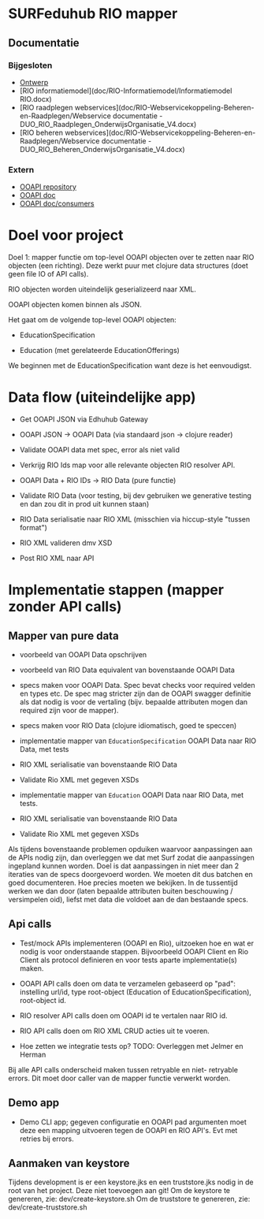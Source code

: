 # SURFeduhub RIO mapper

## Documentatie

### Bijgesloten

- [Ontwerp](doc/design/rio-mapper-ontwerp.pdf)
- [RIO informatiemodel](doc/RIO-Informatiemodel/Informatiemodel RIO.docx)
- [RIO raadplegen webservices](doc/RIO-Webservicekoppeling-Beheren-en-Raadplegen/Webservice documentatie - DUO_RIO_Raadplegen_OnderwijsOrganisatie_V4.docx)
- [RIO beheren webservices](doc/RIO-Webservicekoppeling-Beheren-en-Raadplegen/Webservice documentatie - DUO_RIO_Beheren_OnderwijsOrganisatie_V4.docx)

### Extern

- [OOAPI repository](https://github.com/open-education-api/specification)
- [OOAPI doc](https://open-education-api.github.io/specification/v5-beta/docs.html)
- [OOAPI doc/consumers](https://open-education-api.github.io/specification/#/consumers/rio)

# Doel voor project

Doel 1: mapper functie om top-level OOAPI objecten over te zetten
naar RIO objecten (een richting). Deze werkt puur met clojure data
structures (doet geen file IO of API calls).

RIO objecten worden uiteindelijk geserializeerd naar XML.

OOAPI objecten komen binnen als JSON.

Het gaat om de volgende top-level OOAPI objecten:

 - EducationSpecification
 
 - Education (met gerelateerde EducationOfferings)

We beginnen met de EducationSpecification want deze is het eenvoudigst.

# Data flow (uiteindelijke app)

- Get OOAPI JSON via Edhuhub Gateway

- OOAPI JSON -> OOAPI Data (via standaard json -> clojure reader)

- Validate OOAPI data met spec, error als niet valid

- Verkrijg RIO Ids map voor alle relevante objecten RIO resolver API.

- OOAPI Data + RIO IDs -> RIO Data (pure functie)

- Validate RIO Data (voor testing, bij dev gebruiken we generative
  testing en dan zou dit in prod uit kunnen staan)

- RIO Data serialisatie naar RIO XML (misschien via hiccup-style
  "tussen format")
  
- RIO XML valideren dmv XSD

- Post RIO XML naar API

# Implementatie stappen (mapper zonder API calls)

## Mapper van pure data

- voorbeeld van OOAPI Data opschrijven

- voorbeeld van RIO Data equivalent van bovenstaande OOAPI Data

- specs maken voor OOAPI Data. Spec bevat checks voor required velden
  en types etc. De spec mag stricter zijn dan de OOAPI swagger
  definitie als dat nodig is voor de vertaling (bijv. bepaalde
  attributen mogen dan required zijn voor de mapper).

- specs maken voor RIO Data (clojure idiomatisch, goed te speccen)

- implementatie mapper van `EducationSpecification` OOAPI Data naar RIO
  Data, met tests

- RIO XML serialisatie van bovenstaande RIO Data

- Validate Rio XML met gegeven XSDs

- implementatie mapper van `Education` OOAPI Data naar RIO Data, met
  tests.

- RIO XML serialisatie van bovenstaande RIO Data

- Validate Rio XML met gegeven XSDs

Als tijdens bovenstaande problemen opduiken waarvoor aanpassingen aan
de APIs nodig zijn, dan overleggen we dat met Surf zodat die
aanpassingen ingepland kunnen worden. Doel is dat aanpassingen in niet
meer dan 2 iteraties van de specs doorgevoerd worden. We moeten dit
dus batchen en goed documenteren. Hoe precies moeten we bekijken. In
de tussentijd werken we dan door (laten bepaalde attributen buiten
beschouwing / versimpelen oid), liefst met data die voldoet aan de dan
bestaande specs.

## Api calls

- Test/mock APIs implementeren (OOAPI en Rio), uitzoeken hoe en wat er
  nodig is voor onderstaande stappen. Bijvoorbeeld OOAPI Client en Rio
  Client als protocol definieren en voor tests aparte implementatie(s)
  maken.

- OOAPI API calls doen om data te verzamelen gebaseerd op "pad":
  instelling url/id, type root-object (Education of
  EducationSpecification), root-object id.

- RIO resolver API calls doen om OOAPI id te vertalen naar RIO id.

- RIO API calls doen om RIO XML CRUD acties uit te voeren.

- Hoe zetten we integratie tests op? TODO: Overleggen met Jelmer en
  Herman

Bij alle API calls onderscheid maken tussen retryable en niet-
retryable errors. Dit moet door caller van de mapper functie verwerkt
worden.

## Demo app

- Demo CLI app; gegeven configuratie en OOAPI pad argumenten moet deze
  een mapping uitvoeren tegen de OOAPI en RIO API's. Evt met retries
  bij errors.

## Aanmaken van keystore

Tijdens development is er een keystore.jks en een truststore.jks nodig 
in de root van het project. Deze niet toevoegen aan git!
Om de keystore te genereren, zie: dev/create-keystore.sh
Om de truststore te genereren, zie: dev/create-truststore.sh
